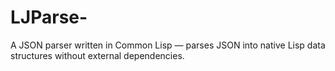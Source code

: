 # LJParse-
A JSON parser written in Common Lisp — parses JSON into native Lisp data structures without external dependencies.
